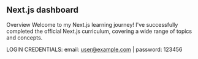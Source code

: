 ## Next.js dashboard

Overview
Welcome to my Next.js learning journey! I've successfully completed the official Next.js curriculum, covering a wide range of topics and concepts.  

LOGIN CREDENTIALS: email: user@example.com | password: 123456
